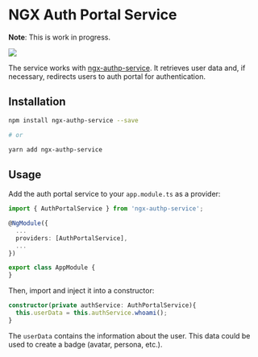 # NGX Auth Portal Service

**Note**: This is work in progress.

<a href="https://github.com/greenpau/ngx-authp-service/actions/" target="_blank"><img src="https://github.com/greenpau/ngx-authp-service/workflows/build/badge.svg?branch=main"></a>

The service works with [ngx-authp-service](https://github.com/greenpau/ngx-authp-service).
It retrieves user data and, if necessary, redirects users to auth portal
for authentication.

## Installation

```bash
npm install ngx-authp-service --save

# or

yarn add ngx-authp-service
```

## Usage

Add the auth portal service to your `app.module.ts` as a provider:

```typescript
import { AuthPortalService } from 'ngx-authp-service';

@NgModule({
  ...
  providers: [AuthPortalService],
  ...
})

export class AppModule {
}
```

Then, import and inject it into a constructor:

```typescript
constructor(private authService: AuthPortalService){
  this.userData = this.authService.whoami();
}
```

The `userData` contains the information about the user. This data could be
used to create a badge (avatar, persona, etc.).

